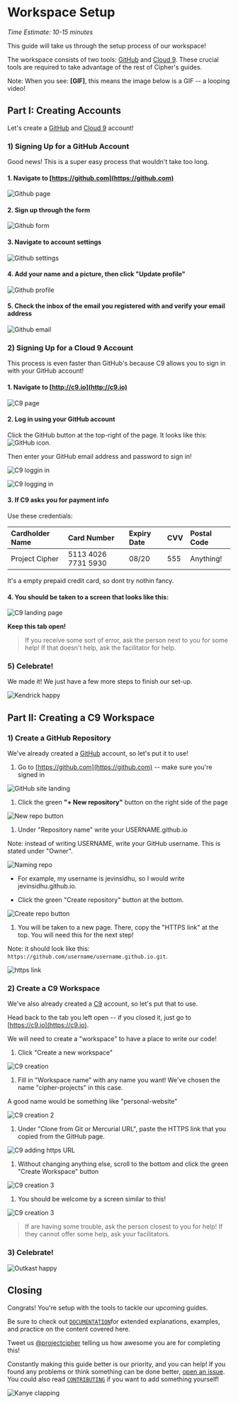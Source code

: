 # Workspace Setup

_Time Estimate: 10-15 minutes_

This guide will take us through the setup process of our workspace!

The workspace consists of two tools: [GitHub](/guides/DOCUMENTATION.md#github) and [Cloud 9](/guides/DOCUMENTATION.md#cloud-9). These crucial tools are required to take advantage of the rest of Cipher's guides.

Note: When you see: **\[GIF\]**, this means the image below is a GIF -- a looping video!

## Part I: Creating Accounts

Let's create a [GitHub](/guides/DOCUMENTATION.md#github) and [Cloud 9](/guides/DOCUMENTATION.md#cloud-9) account!

### 1\) Signing Up for a GitHub Account

Good news! This is a super easy process that wouldn't take too long.

#### 1. Navigate to [https://github.com](https://github.com)

![Github page](img/github.png)

#### 2. Sign up through the form

![Github form](img/github_form.png)

#### 3. Navigate to account settings

![Github settings](img/github_settings.png)

#### 4. Add your name and a picture, then click "Update profile"

![Github profile](img/github_profile.png)

#### 5. Check the inbox of the email you registered with and verify your email address

![Github email](img/github_email.png)

### 2\) Signing Up for a Cloud 9 Account

This process is even faster than GitHub's because C9 allows you to sign in with your GitHub account!

#### 1. Navigate to [http://c9.io](http://c9.io)

![C9 page](img/c9.png)

#### 2. Log in using your GitHub account

Click the GitHub button at the top-right of the page. It looks like this: ![GitHub icon](img/c9_gh_icon.png).

Then enter your GitHub email address and password to sign in!

![C9 loggin in](img/signing_into_c9.png)

![C9 logging in](img/c9_logging_in.png)

#### 3. If C9 asks you for payment info

Use these credentials:

| Cardholder Name | Card Number | Expiry Date | CVV | Postal Code |
| :--- | :--- | :--- | :--- | :--- |
| Project Cipher | 5113 4026 7731 5930 | 08/20 | 555 | Anything! |

It's a empty prepaid credit card, so dont try nothin fancy.

#### 4. You should be taken to a screen that looks like this:

![C9 landing page](img/c9_landing_page.png)

**Keep this tab open!**

> If you receive some sort of error, ask the person next to you for some help! If that doesn't help, ask the facilitator for help.

### 5\) Celebrate!

We made it! We just have a few more steps to finish our set-up.

![Kendrick happy](img/1.1_kendrick_happy.gif)

## Part II: Creating a C9 Workspace

### 1\) Create a GitHub Repository

We've already created a [GitHub](#) account, so let's put it to use!

1. Go to [https://github.com](https://github.com) -- make sure you're signed in

![GitHub site landing](img/1.1_github_site.png)

1. Click the green **"+ New repository"** button on the right side of the page

![New repo button](img/2_new_repo.png)

1. Under "Repository name" write your USERNAME.github.io

Note: instead of writing USERNAME, write your GitHub username. This is stated under "Owner".

![Naming repo](img/2.2_naming_repo.png)

* For example, my username is jevinsidhu, so I would write jevinsidhu.github.io.

* Click the green "Create repository" button at the bottom.

![Create repo button](img/3_create_repo.png)

1. You will be taken to a new page. There, copy the "HTTPS link" at the top. You will need this for the next step!

Note: it should look like this: `https://github.com/username/username.github.io.git`.

![https link](img/4_https_link.png)

### 2\) Create a C9 Workspace

We've also already created a [C9](#) account, so let's put that to use.

Head back to the tab you left open -- if you closed it, just go to [https://c9.io](https://c9.io).

We will need to create a "workspace" to have a place to write our code!

1. Click "Create a new workspace"

![C9 creation](img/c9_workspace_creation.png)

1. Fill in "Workspace name" with any name you want! We've chosen the name "cipher-projects" in this case. 

A good name would be something like "personal-website"

![C9 creation 2](img/c9_workspace_creation_2.png)

1. Under "Clone from Git or Mercurial URL", paste the HTTPS link that you copied from the GitHub page.

![C9 adding https URL](img/c9_https_url.png)

1. Without changing anything else, scroll to the bottom and click the green "Create Workspace" button

![C9 creation 3](img/c9_workspace_creation_3.png)

1. You should be welcome by a screen similar to this!

![C9 creation 3](img/c9_landing_workspace.png)

> If are having some trouble, ask the person closest to you for help! If they cannot offer some help, ask your facilitators.

### 3\) Celebrate!

![Outkast happy](img/5_outkast_happy.gif)

## Closing

Congrats! You're setup with the tools to tackle our upcoming guides.

Be sure to check out [`DOCUMENTATION`](../DOCUMENTATION.md)for extended explanations, examples, and practice on the content covered here.

Tweet us [@projectcipher](https://twitter.com/projectcipher) telling us how awesome you are for completing this!

Constantly making this guide better is our priority, and you can help! If you found any problems or think something can be done better, [open an issue](https://github.com/projectcipher/cipher/issues/new). You could also read [`CONTRIBUTING`](../../CONTRIBUTING.md) if you want to add something yourself!

![Kanye clapping](img/kanye_clapping.gif)

